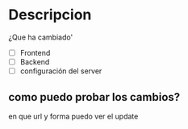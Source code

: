 # Descripcion
¿Que ha cambiado' 

- [ ]  Frontend 
- [ ]  Backend
- [ ]   configuración del server

## como puedo probar los cambios?
en que url y forma puedo ver el update
